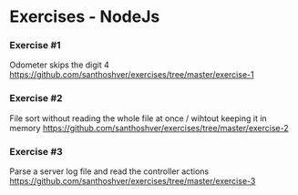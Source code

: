 # Exercises - NodeJs

 ### Exercise #1
 Odometer skips the digit 4 https://github.com/santhoshver/exercises/tree/master/exercise-1

 ### Exercise #2
 File sort without reading the whole file at once / wihtout keeping it in memory https://github.com/santhoshver/exercises/tree/master/exercise-2

  ### Exercise #3
 Parse a server log file and read the controller actions
 https://github.com/santhoshver/exercises/tree/master/exercise-3